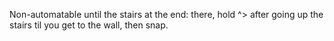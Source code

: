 Non-automatable until the stairs at the end: there, hold ^> after going up the stairs til you get to the wall, then snap.
